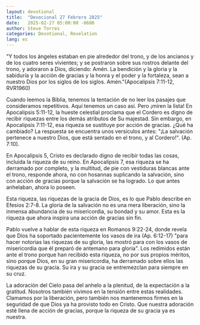 ```yaml
---
layout: devotional
title:  "Devocional 27 Febrero 2025"
date:   2025-02-27 05:00:00 -0600
author: Steve Torres
categories: Devotional, Revelation
lang: es
---
```


<div class="scripture">
  "Y todos los ángeles estaban en pie alrededor del trono, y de los ancianos y de los cuatro seres vivientes; y se postraron sobre sus rostros delante del trono, y adoraron a Dios, diciendo: Amén. La bendición y la gloria y la sabiduría y la acción de gracias y la honra y el poder y la fortaleza, sean a nuestro Dios por los siglos de los siglos. Amén."(Apocalipsis 7:11-12, RVR1960)
</div>

Cuando leemos la Biblia, tenemos la tentación de no leer los pasajes que consideramos repetitivos. Aquí tenemos un caso así. Pero ¡miren la lista! En Apocalipsis 5:11-12, la hueste celestial proclama que el Cordero es digno de recibir riquezas entre los demás atributos de Su majestad. Sin embargo, en Apocalipsis 7:11-12, esa riqueza se sustituye por acción de gracias. ¿Qué ha cambiado? La respuesta se encuentra unos versículos antes: "¡La salvación pertenece a nuestro Dios, que está sentado en el trono, y al Cordero!". (Ap. 7:10).

En Apocalipsis 5, Cristo es declarado digno de recibir todas las cosas, incluida la riqueza de su reino. En Apocalipsis 7, esa riqueza se ha derramado por completo, y la multitud, de pie con vestiduras blancas ante el trono, responde ahora, no con hosannas suplicando la salvación, sino con acción de gracias porque la salvación se ha logrado. Lo que antes anhelaban, ahora lo poseen.

Esta riqueza, las riquezas de la gracia de Dios, es lo que Pablo describe en Efesios 2:7-8. La gloria de la salvación no es una mera liberación, sino la inmensa abundancia de su misericordia, su bondad y su amor. Esta es la riqueza que ahora inspira una acción de gracias sin fin.

Pablo vuelve a hablar de esta riqueza en Romanos 9:22-24, donde revela que Dios ha soportado pacientemente los vasos de ira (Ap. 6:12-17) "para hacer notorias las riquezas de su gloria, las mostró para con los vasos de misericordia que él preparó de antemano para gloria". Los redimidos están ante el trono porque han recibido esta riqueza, no por sus propios méritos, sino porque Dios, en su gran misericordia, ha derramado sobre ellos las riquezas de su gracia. Su ira y su gracia se entremezclan para siempre en su cruz.

La adoración del Cielo pasa del anhelo a la plenitud, de la expectación a la gratitud. Nosotros también vivimos en la tensión entre estas realidades. Clamamos por la liberación, pero también nos mantenemos firmes en la seguridad de que Dios ya ha provisto todo en Cristo. Que nuestra adoración esté llena de acción de gracias, porque la riqueza de su gracia ya es nuestra.